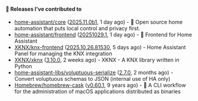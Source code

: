 #### 🔭 Releases I've contributed to

- [home-assistant/core](https://github.com/home-assistant/core) ([2025.11.0b1](https://github.com/home-assistant/core/releases/tag/2025.11.0b1), 1 day ago) - :house_with_garden: Open source home automation that puts local control and privacy first.
- [home-assistant/frontend](https://github.com/home-assistant/frontend) ([20251029.1](https://github.com/home-assistant/frontend/releases/tag/20251029.1), 1 day ago) - :lollipop: Frontend for Home Assistant
- [XKNX/knx-frontend](https://github.com/XKNX/knx-frontend) ([2025.10.26.81530](https://github.com/XKNX/knx-frontend/releases/tag/2025.10.26.81530), 5 days ago) - Home Assistant Panel for managing the KNX integration
- [XKNX/xknx](https://github.com/XKNX/xknx) ([3.10.0](https://github.com/XKNX/xknx/releases/tag/3.10.0), 2 weeks ago) - XKNX - A KNX library written in Python
- [home-assistant-libs/voluptuous-serialize](https://github.com/home-assistant-libs/voluptuous-serialize) ([2.7.0](https://github.com/home-assistant-libs/voluptuous-serialize/releases/tag/2.7.0), 2 months ago) - Convert voluptuous schemas to JSON (internal use of HA only)
- [Homebrew/homebrew-cask](https://github.com/Homebrew/homebrew-cask) ([v0.60.1](https://github.com/Homebrew/homebrew-cask/releases/tag/v0.60.1), 9 years ago) - 🍻 A CLI workflow for the administration of macOS applications distributed as binaries
